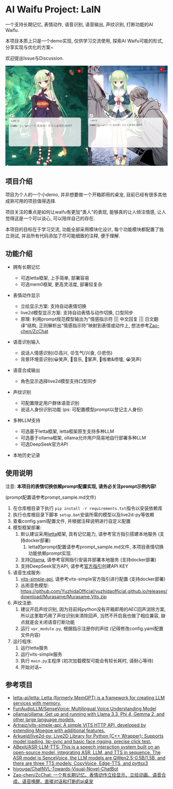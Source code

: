 # AI Waifu Project: LaIN

一个支持长期记忆, 表情动作, 语音识别, 语音输出, 声纹识别, 打断功能的AI Waifu.

本项目本质上只是一个demo实现, 仅供学习交流使用, 探索AI Waifu可能的形式, 分享实现与优化的方案~

欢迎提出Issue与Discussion.

![1737281226243](image/readme/1737281226243.png)

## 项目介绍

项目为个人的一个小demo, 并非想要做一个开箱即用的桌宠, 目前已经有很多其他成熟可用的项目值得选择.

项目关注的重点是如何让waifu有更加"类人"的表现, 能够真的让人倾注情感, 让人觉得这是一个可以谈心, 可以陪伴自己的存在.

本项目的目标在于学习交流, 功能全部采用模块化设计, 每个功能模块都配置了独立测试, 并且所有代码添加了尽可能细致的注释, 便于理解.

## 功能介绍

- 拥有长期记忆

  - 可选letta框架, 上手简单, 部署容易
  - 可选mem0框架, 更高灵活度, 部署较复杂
- 表情动作显示

  - 立绘显示方案: 支持自动表情切换
  - live2d模型显示方案: 支持自动表情与动作切换, 口型同步
  - 原理: 利用prompt规范模型输出为"情感指示符 ||| 中文回复 ||| 日文翻译"结构, 正则解析出"情感指示符"映射到表情或动作上, 想法参考[Zao-chen/ZcChat](https://github.com/Zao-chen/ZcChat?tab=readme-ov-file)
- 语音识别输入

  - 说话人情感识别(😊高兴, 😡生气/兴奋, 😔悲伤)
  - 背景环境音识别(😀笑声, 🎼音乐, 👏掌声, 🤧咳嗽&喷嚏, 😭哭声)
- 语音合成输出

  - 角色显示选择live2d模型支持口型同步
- 声纹识别

  - 可配置限定用户群体语音识别
  - 说话人身份识别功能 (ps: 可配置模型prompt以登记主人身份)
- 多种LLM支持

  - 可选基于letta框架, letta框架原生支持多种LLM
  - 可选基于ollama框架, ollama允许用户简易地自行部署多种LLM
  - 可选DeepSeek官方API
- 本地历史记录

## 使用说明

注意: **本项目的表情切换依赖prompt配置实现, 请务必关注prompt示例内容!**

(prompt配置请参考prompt_sample.md文件)

1. 在仓库根目录下执行 `pip install -r requirements.txt`指令以安装依赖库
2. 执行仓库根目录下脚本 `setup.bat`安装所需的模型以及live2d-py等依赖
3. 查看config.yaml配置文件, 并根据注释说明进行自定义配置
4. 模型框架部署:
   1. 默认建议采用[letta](https://github.com/letta-ai/letta)框架, 具有记忆能力, 请参考官方指引搭建本地服务 (支持docker部署)
      1. letta的prompt配置请参考prompt_sample.md文件, 本项目表情切换功能依赖prompt实现.
   2. 支持[Ollama](https://ollama.com/), 请参考官网指引安装并部署本地服务 (支持docker部署)
   3. 支持DeepSeek官方API, 请参考[官方指引](https://api-docs.deepseek.com/zh-cn/)创建API KEY
5. 语音生成服务:
   1. [vits-simple-api](https://github.com/Artrajz/vits-simple-api/blob/main/README_zh.md), 请参考vits-simple官方指引进行配置 (支持docker部署)
   2. 丛雨音色模型: https://github.com/YuzhidaOfficial/yuzhidaofficial.github.io/releases/download/Murasame/Murasame.Vits.zip
6. 声纹注册:
   1. 建议开启声纹识别, 因为目前纯python没有开箱即用的AEC回声消除方案, 所以这里取巧用了声纹识别来清除回声, 当然不开启我也做了相应兼容, 缺点就是会关闭语音打断功能
   2. 运行 `vpr_module.py`, 根据指示注册你的声纹 (记得修改config.yaml配置文件内容)
7. 运行程序:
   1. 运行letta服务
   2. 运行vits-simple服务
   3. 执行 `main.py`主程序 (初次加载模型可能会有较长耗时, 请耐心等待)
   4. 开始对话~

## 参考项目

- [letta-ai/letta: Letta (formerly MemGPT) is a framework for creating LLM services with memory.](https://github.com/letta-ai/letta)
- [FunAudioLLM/SenseVoice: Multilingual Voice Understanding Model](https://github.com/FunAudioLLM/SenseVoice)
- [ollama/ollama: Get up and running with Llama 3.3, Phi 4, Gemma 2, and other large language models.](https://github.com/ollama/ollama)
- [Artrajz/vits-simple-api: A simple VITS HTTP API, developed by extending Moegoe with additional features.](https://github.com/Artrajz/vits-simple-api)
- [Arkueid/live2d-py: Live2D Library for Python (C++ Wrapper): Supports model loading, lip-sync and basic face rigging, precise click test.](https://github.com/Arkueid/live2d-py)
- [ABexit/ASR-LLM-TTS: This is a speech interaction system built on an open-source model, integrating ASR, LLM, and TTS in sequence. The ASR model is SenceVoice, the LLM models are QWen2.5-0.5B/1.5B, and there are three TTS models: CosyVoice, Edge-TTS, and pyttsx3](https://github.com/ABexit/ASR-LLM-TTS)
- [hiyouga/ChatNVL-Towards-Visual-Novel-ChatBot](https://github.com/hiyouga/ChatNVL-Towards-Visual-Novel-ChatBot)
- [Zao-chen/ZcChat: 一个有长期记忆、表情动作立绘显示、立绘动画、语音合成、语音唤醒、直接对话和打断的ai桌宠](https://github.com/Zao-chen/ZcChat?tab=readme-ov-file)
